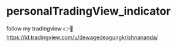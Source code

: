 # personalTradingView_indicator
follow my tradingview 👉🙂 https://id.tradingview.com/u/dewagedeagungkrishnananda/

